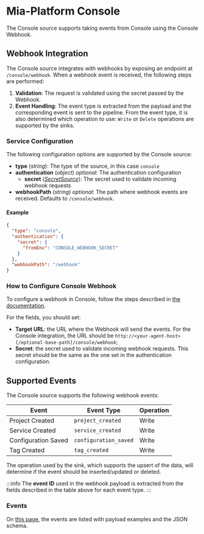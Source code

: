 # Mia-Platform Console

The Console source supports taking events from Console using the Console Webhook.

## Webhook Integration

The Console source integrates with webhooks by exposing an endpoint at `/console/webhook`.
When a webhook event is received, the following steps are performed:

1. **Validation**: The request is validated using the secret passed by the Webhook.
1. **Event Handling**: The event type is extracted from the payload and the corresponding event is sent to the pipeline.
From the event type, it is also determined which operation to use: `Write` or `Delete` operations are supported by the sinks.

### Service Configuration

The following configuration options are supported by the Console source:

- **type** (*string*): The type of the source, in this case `console`
- **authentication** (*object*) *optional*: The authentication configuration
  - **secret** ([*SecretSource*](../20_install.md#secretsource)): The secret used to validate incoming webhook requests
- **webhookPath** (*string*) *optional*: The path where webhook events are received. Defaults to `/console/webhook`.

#### Example

```json
{
  "type": "console",
  "authentication": {
    "secret": {
      "fromEnv": "CONSOLE_WEBHOOK_SECRET"
    }
  },
  "webhookPath": "/webhook"
}
```

### How to Configure Console Webhook

To configure a webhook in Console, follow the steps described in [the documentation](https://docs.mia-platform.eu/docs/console/company-configuration/webhooks#add-a-webhook).

For the fields, you should set:

- **Target URL**: the URL where the Webhook will send the events. For the Console integration, the URL should be `http://<your-agent-host>[/optional-base-path]/console/webhook`;
- **Secret**: the secret used to validate incoming webhook requests. This secret should be the same
as the one set in the authentication configuration.

## Supported Events

The Console source supports the following webhook events:

| Event                 | Event Type                 | Operation |
|-----------------------|----------------------------|-----------|
| Project Created       | `project_created`          | Write     |
| Service Created       | `service_created`          | Write     |
| Configuration Saved   | `configuration_saved`      | Write     |
| Tag Created           | `tag_created`              | Write     |

The operation used by the sink, which supports the upsert of the data, will determine if
the event should be inserted/updated or deleted.

:::info
The **event ID** used in the webhook payload is extracted from the fields described in the table above for each event type.
:::

### Events

On [this page](https://docs.mia-platform.eu/docs/console/company-configuration/events), the events are listed with payload examples and the JSON schema.

